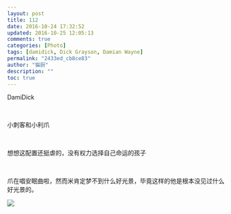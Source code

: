 ```yaml
---
layout: post
title: 112
date: 2016-10-24 17:32:52
updated: 2016-10-25 12:05:13
comments: true
categories: [Photo]
tags: [damidick, Dick Grayson, Damian Wayne]
permalink: "2433ed_cb8ce83"
author: "猫厨"
description: ""
toc: true
---
```


<p>DamiDick</p> 
<br /> 
<p>小刺客和小利爪</p> 
<br /> 
<p>想想这配置还挺虐的，没有权力选择自己命运的孩子</p> 
<br /> 
<p>爪在唱安眠曲啦，然而米肯定梦不到什么好光景，毕竟这样的他是根本没见过什么好光景的。</p>

![](https://nos.netease.com/imglf1/img/cVZNdzJtQk9JV2Nhd1pzbHpkY3RWdEJkMStkN2UyMUNqOWlNTkJ1UkwyK2hFbXdNZkVuWTZRPT0.jpg)